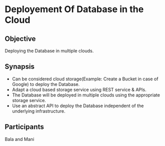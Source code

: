 # Deployement Of Database in the Cloud


## Objective 
Deploying the Database in multiple clouds.

## Synapsis 
- Can be considered cloud storage(Example: Create a Bucket in case of Google)
     to deploy the Database. 
- Adapt a cloud based storage service using REST service & APIs.
- The Database will be deployed in multiple clouds using the appropriate storage service.
- Use an abstract API to deploy the Database independent of the underlying infrastructure.

## Participants 
Bala and Mani 
